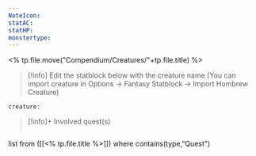 ```yaml
---
NoteIcon: 
statAC: 
statHP: 
monstertype:
---
```

<% tp.file.move("Compendium/Creatures/"+tp.file.title) %>
>[!info]
Edit the statblock below with the creature name (You can import creature in Options -> Fantasy Statblock -> Import Hombrew Creature)

```statblock
creature: 
```


>[!info]+  Involved quest(s)
>```dataview
list from ([[<% tp.file.title %>]])
where contains(type,"Quest")